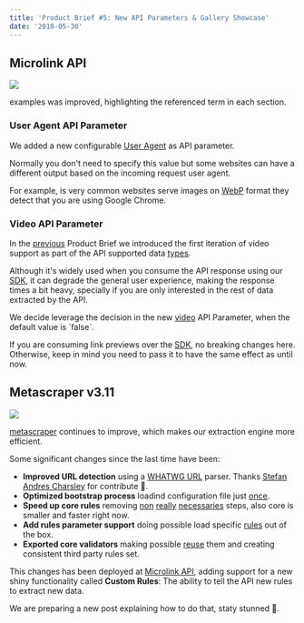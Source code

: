 ```yaml
---
title: 'Product Brief #5: New API Parameters & Gallery Showcase'
date: '2018-05-30'
---
```


## Microlink API

[![](https://i.imgur.com/2RNeKiR.png)](/docs/api/getting-started/overview)

<Figcaption>
  <Link href='/docs/api/getting-started/overview' children='Microlink API' /> examples was improved,
  highlighting the referenced term in each section.
</Figcaption>

### User Agent API Parameter

We added a new configurable [User Agent](/docs/api/parameters/headers) as API parameter.

Normally you don't need to specify this value but some websites can have a different output based on the incoming request user agent.

For example, is very common websites serve images on [WebP](https://en.wikipedia.org/wiki/WebP) format they detect that you are using Google Chrome.

### Video API Parameter

In the [previous](/blog/product-brief-3) Product Brief we introduced the first iteration of video support as part of the API supported data [types](/docs/api/getting-started/overview).

Although it's widely used when you consume the API response using our [SDK](/docs/sdk/getting-started/overview/), it can degrade the general user experience, making the response times a bit heavy, specially if you are only interested in the rest of data extracted by the API.

We decide leverage the decision in the new [video](/docs/api/parameters/video) API Parameter, when the default value is \`false\`.

If you are consuming link previews over the [SDK](/docs/sdk/getting-started/overview/), no breaking changes here. Otherwise, keep in mind you need to pass it to have the same effect as until now.

## Metascraper v3.11

[![](https://metascraper.js.org/static/logo-banner.png)](https://metascraper.js.org/#/)

[metascraper](https://metascraper.js.org) continues to improve, which makes our extraction engine more efficient.

Some significant changes since the last time have been:

- **Improved URL detection** using a [WHATWG URL](https://url.spec.whatwg.org) parser. Thanks [Stefan Andres Charsley](https://github.com/microlinkhq/metascraper/pull/82) for contribute 🎉.
- **Optimized bootstrap process** loadind configuration file just [once](https://github.com/microlinkhq/metascraper/commit/cb18d36).
- **Speed up core rules** removing [non](https://github.com/microlinkhq/metascraper/commit/a36e240) [really](https://github.com/microlinkhq/metascraper/commit/296fda7) [necessaries](https://github.com/microlinkhq/metascraper/commit/47ec0e5) steps, also core is smaller and faster right now.
- **Add rules parameter support** doing possible load specific [rules](https://metascraper.js.org/#/?id=rules-1) out of the box.
- **Exported core validators** making possible [reuse](https://github.com/microlinkhq/metascraper/pull/89) them and creating consistent third party rules set.

This changes has been deployed at [Microlink API](/docs/api), adding support for a new shiny functionality called **Custom Rules**: The ability to tell the API new rules to extract new data.

We are preparing a new post explaining how to do that, staty stunned 🤘.
